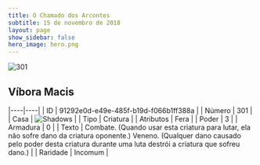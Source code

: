 ```yaml
---
title: O Chamado dos Arcontes
subtitle: 15 de novembro de 2018
layout: page
show_sidebar: false
hero_image: hero.png
---
```


![301](https://cdn.keyforgegame.com/media/card_front/pt/341_301_5G45CCCH6W5J_pt.png)

## Víbora Macis

|----|----|
| ID | 91292e0d-e49e-485f-b19d-f066b1ff388a |
| Número | 301 |
| Casa | ![Shadows](https://archonarcana.com/images/thumb/e/ee/Shadows.png/22px-Shadows.png "Sombras") |
| Tipo | Criatura |
| Atributos | Fera |
| Poder | 3 |
| Armadura | 0 |
| Texto | Combate. (Quando usar esta criatura para lutar, ela não sofre dano da criatura oponente.) Veneno. (Qualquer dano causado pelo poder desta criatura durante uma luta destrói a criatura que sofreu dano.) |
| Raridade | Incomum |
